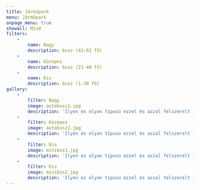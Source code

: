 ```yaml
---
title: Járműpark
menu: Járműpark
onpage_menu: true
showall: Mind
filters:
    -
        name: Nagy
        description: busz (41-61 fő)
    -
        name: Közepes
        description: busz (21-40 fő)
    -
        name: Kis
        description: busz (1-20 fő)
gallery:
    -
        filter: Nagy
        image: autobusz1.jpg
        description: 'Ilyen és olyan típusú ezzel és azzal felszerelt jármű...'
    -
        filter: Közepes
        image: autobusz2.jpg
        description: 'Ilyen és olyan típusú ezzel és azzal felszerelt jármű...'
    -
        filter: Kis
        image: minibus1.jpg
        description: 'Ilyen és olyan típusú ezzel és azzal felszerelt jármű...'
    -
        filter: Kis
        image: minibus2.jpg
        description: 'Ilyen és olyan típusú ezzel és azzal felszerelt jármű...'
---
```

